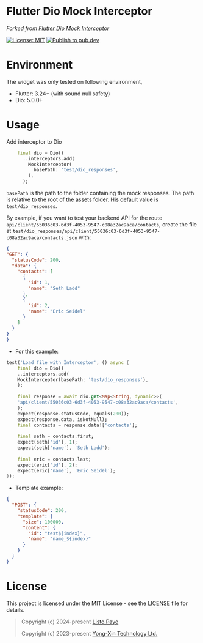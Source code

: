 # Flutter Dio Mock Interceptor

_Forked from [Flutter Dio Mock Interceptor](https://github.com/yongxin-tech/Flutter_Dio_Mock_Interceptor)_

[![License: MIT](https://img.shields.io/badge/License-MIT-yellow.svg)](https://github.com/yongxin-tech/Flutter_Dio_Mock_Interceptor/blob/63d859aba8b999b9e62431c5675a8bfa312667ae/LICENSE) [![Publish to pub.dev](https://github.com/Listo-Paye/dio_mocked_responses/actions/workflows/publish.yaml/badge.svg)](https://github.com/Listo-Paye/dio_mocked_responses/actions/workflows/publish.yaml)

# Environment

The widget was only tested on following environment,
* Flutter: 3.24+ (with sound null safety)
* Dio: 5.0.0+

# Usage

Add interceptor to Dio
```dart
    final dio = Dio()
      ..interceptors.add(
        MockInterceptor(
          basePath: 'test/dio_responses',
        ),
      );
```

`basePath` is the path to the folder containing the mock responses. The path is relative to the root of the assets folder.
His default value is `test/dio_responses`.

By example, if you want to test your backend API for the route `api/client/55036c03-6d3f-4053-9547-c08a32ac9aca/contacts`, create the file at `test/dio_responses/api/client/55036c03-6d3f-4053-9547-c08a32ac9aca/contacts.json` with:
  
  ```json
{
  "GET": {
    "statusCode": 200,
    "data": {
      "contacts": [
        {
          "id": 1,
          "name": "Seth Ladd"
        },
        {
          "id": 2,
          "name": "Eric Seidel"
        }
      ]
    }
  }
}
  ```

* For this example:
```dart
test('Load file with Interceptor', () async {
    final dio = Dio()
    ..interceptors.add(
    MockInterceptor(basePath: 'test/dio_responses'),
    );
    
    final response = await dio.get<Map<String, dynamic>>(
    'api/client/55036c03-6d3f-4053-9547-c08a32ac9aca/contacts',
    );
    expect(response.statusCode, equals(200));
    expect(response.data, isNotNull);
    final contacts = response.data!['contacts'];
    
    final seth = contacts.first;
    expect(seth['id'], 1);
    expect(seth['name'], 'Seth Ladd');
    
    final eric = contacts.last;
    expect(eric['id'], 2);
    expect(eric['name'], 'Eric Seidel');
});
```

* Template example:
```json
{
  "POST": {
    "statusCode": 200,
    "template": {
      "size": 100000,
      "content": {
        "id": "test${index}",
        "name": "name_${index}"
      }
    }
  }
}
```

# License

This project is licensed under the MIT License - see the [LICENSE](https://github.com/yongxin-tech/Flutter_Dio_Mock_Interceptor/blob/63d859aba8b999b9e62431c5675a8bfa312667ae/LICENSE) file for details.

> Copyright (c) 2024-present [Listo Paye](https://listo.pro/)
> 
> Copyright (c) 2023-present [Yong-Xin Technology Ltd.](https://yong-xin.tech/)
